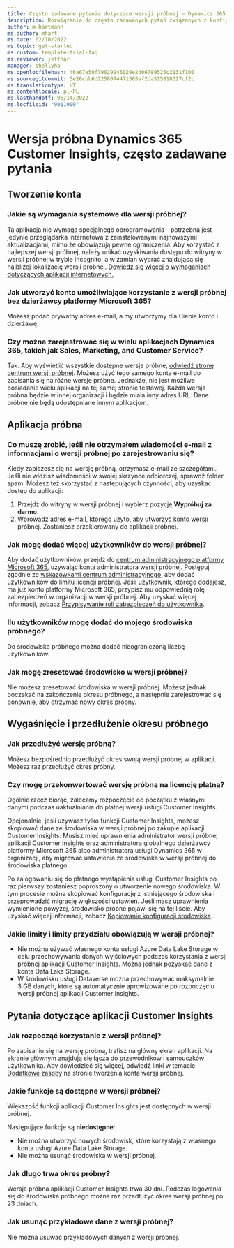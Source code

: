```yaml
---
title: Często zadawane pytania dotyczące wersji próbnej — Dynamics 365 Customer Insights
description: Rozwiązania do często zadawanych pytań związanych z konfiguracją wersji próbnej aplikacji Customer Insights i zarządzaniem nią. Dowiedz się, jak rozwiązywać problemy specyficzne dla platformy i aplikacji.
author: m-hartmann
ms.author: mhart
ms.date: 02/10/2022
ms.topic: get-started
ms.custom: template-trial-faq
ms.reviewer: jeffhar
manager: shellyha
ms.openlocfilehash: 46a67e58f79029246029e2d06789525c2131f100
ms.sourcegitcommit: 5e26cbb6d2258074471505af2da515818327cf2c
ms.translationtype: HT
ms.contentlocale: pl-PL
ms.lasthandoff: 06/14/2022
ms.locfileid: "9011900"
---
```

# <a name="dynamics-365-customer-insights-trial-faq"></a>Wersja próbna Dynamics 365 Customer Insights, często zadawane pytania

## <a name="sign-up"></a>Tworzenie konta

### <a name="what-are-the-system-requirements-for-the-trial"></a>Jakie są wymagania systemowe dla wersji próbnej?

Ta aplikacja nie wymaga specjalnego oprogramowania - potrzebna jest jedynie przeglądarka internetowa z zainstalowanymi najnowszymi aktualizacjami, mimo że obowiązują pewne ograniczenia. Aby korzystać z najlepszej wersji próbnej, należy unikać uzyskiwania dostępu do witryny w wersji próbnej w trybie incognito, a w zamian wybrać znajdującą się najbliżej lokalizację wersji próbnej. [Dowiedz się więcej o wymaganiach dotyczących aplikacji internetowych.](/power-platform/admin/web-application-requirements)

### <a name="how-do-i-sign-up-for-the-trial-without-a-microsoft-365-tenant"></a>Jak utworzyć konto umożliwiające korzystanie z wersji próbnej bez dzierżawcy platformy Microsoft 365?

Możesz podać prywatny adres e-mail, a my utworzymy dla Ciebie konto i dzierżawę.

### <a name="can-i-sign-up-for-multiple-dynamics-365-apps-such-as-sales-marketing-and-customer-service"></a>Czy można zarejestrować się w wielu aplikacjach Dynamics 365, takich jak Sales, Marketing, and Customer Service?

Tak. Aby wyświetlić wszystkie dostępne wersje próbne, [odwiedź stronę centrum wersji próbnej](https://dynamics.microsoft.com/dynamics-365-free-trial). Możesz użyć tego samego konta e-mail do zapisania się na różne wersje próbne. Jednakże, nie jest możliwe posiadanie wielu aplikacji na tej samej stronie testowej. Każda wersja próbna będzie w innej organizacji i będzie miała inny adres URL. Dane próbne nie będą udostępniane innym aplikacjom.

## <a name="trial-app"></a>Aplikacja próbna

### <a name="i-didnt-receive-the-trial-details-email-after-signing-up-what-should-i-do"></a>Co muszę zrobić, jeśli nie otrzymałem wiadomości e-mail z informacjami o wersji próbnej po zarejestrowaniu się?

Kiedy zapiszesz się na wersję próbną, otrzymasz e-mail ze szczegółami. Jeśli nie widzisz wiadomości w swojej skrzynce odbiorczej, sprawdź folder spam. Możesz też skorzystać z następujących czynności, aby uzyskać dostęp do aplikacji:

1. Przejdź do witryny w wersji próbnej i wybierz pozycję **Wypróbuj za darmo**.
1. Wprowadź adres e-mail, którego użyto, aby utworzyć konto wersji próbnej. Zostaniesz przekierowany do aplikacji próbnej.

### <a name="how-do-i-add-more-users-to-a-trial"></a>Jak mogę dodać więcej użytkowników do wersji próbnej?

Aby dodać użytkowników, przejdź do [centrum administracyjnego platformy Microsoft 365](https://admin.microsoft.com), używając konta administratora wersji próbnej. Postępuj zgodnie ze [wskazówkami centrum administracyjnego](/microsoft-365/admin/add-users/add-users), aby dodać użytkowników do limitu licencji próbnej. Jeśli użytkownik, którego dodajesz, ma już konto platformy Microsoft 365, przypisz mu odpowiednią rolę zabezpieczeń w organizacji w wersji próbnej. Aby uzyskać więcej informacji, zobacz [Przypisywanie roli zabezpieczeń do użytkownika](/power-platform/admin/create-users-assign-online-security-roles#assign-a-security-role-to-a-user).

### <a name="how-many-users-can-i-add-to-my-trial-environment"></a>Ilu użytkowników mogę dodać do mojego środowiska próbnego?

Do środowiska próbnego można dodać nieograniczoną liczbę użytkowników.

### <a name="how-do-i-reset-the-trial-environment"></a>Jak mogę zresetować środowisko w wersji próbnej?

Nie możesz zresetować środowiska w wersji próbnej. Możesz jednak poczekać na zakończenie okresu próbnego, a następnie zarejestrować się ponownie, aby otrzymać nowy okres próbny.

## <a name="trial-expiration-and-extension"></a>Wygaśnięcie i przedłużenie okresu próbnego

### <a name="how-do-i-extend-the-trial"></a>Jak przedłużyć wersję próbną?

Możesz bezpośrednio przedłużyć okres swoją wersji próbnej w aplikacji. Możesz raz przedłużyć okres próbny.

### <a name="can-i-convert-the-trial-to-a-paid-license"></a>Czy mogę przekonwertować wersję próbną na licencję płatną?

Ogólnie rzecz biorąc, zalecamy rozpoczęcie od początku z własnymi danymi podczas uaktualniania do płatnej wersji usługi Customer Insights. 

Opcjonalnie, jeśli używasz tylko funkcji Customer Insights, możesz skopiować dane ze środowiska w wersji próbnej po zakupie aplikacji Customer Insights. Musisz mieć uprawnienia administrator wersji próbnej aplikacji Customer Insights oraz administratora globalnego dzierżawcy platformy Microsoft 365 albo administratora usługi Dynamics 365 w organizacji, aby migrować ustawienia ze środowiska w wersji próbnej do środowiska płatnego.

Po zalogowaniu się do płatnego wystąpienia usługi Customer Insights po raz pierwszy zostaniesz poproszony o utworzenie nowego środowiska. W tym procesie można skopiować konfigurację z istniejącego środowiska i przeprowadzić migrację większości ustawień. Jeśli masz uprawnienia wymienione powyżej, środowisko próbne pojawi się na tej liście. Aby uzyskać więcej informacji, zobacz [Kopiowanie konfiguracji środowiska](create-environment.md#copy-the-environment-configuration).

### <a name="what-are-the-trial-limits-and-quotas"></a>Jakie limity i limity przydziału obowiązują w wersji próbnej?

- Nie można używać własnego konta usługi Azure Data Lake Storage w celu przechowywania danych wyjściowych podczas korzystania z wersji próbnej aplikacji Customer Insights. Można jednak pozyskać dane z konta Data Lake Storage.
- W środowisku usługi Dataverse można przechowywać maksymalnie 3 GB danych, które są automatycznie aprowizowane po rozpoczęciu wersji próbnej aplikacji Customer Insights.

## <a name="customer-insights-specific-questions"></a>Pytania dotyczące aplikacji Customer Insights

### <a name="how-do-i-start-using-the-trial"></a>Jak rozpocząć korzystanie z wersji próbnej?

Po zapisaniu się na wersję próbną, trafisz na główny ekran aplikacji. Na ekranie głównym znajdują się łącza do przewodników i samouczków użytkownika. Aby dowiedzieć się więcej, odwiedź linki w temacie [Dodatkowe zasoby](trial-signup.md#additional-resources) na stronie tworzenia konta wersji próbnej.

### <a name="what-features-are-available-in-the-trial"></a>Jakie funkcje są dostępne w wersji próbnej?

Większość funkcji aplikacji Customer Insights jest dostępnych w wersji próbnej.

Następujące funkcje są **niedostępne**:

- Nie można utworzyć nowych środowisk, które korzystają z własnego konta usługi Azure Data Lake Storage.
- Nie można usunąć środowiska w wersji próbnej.

### <a name="how-long-does-the-trial-last"></a>Jak długo trwa okres próbny?

Wersja próbna aplikacji Customer Insights trwa 30 dni. Podczas logowania się do środowiska próbnego można raz przedłużyć okres wersji próbnej po 23 dniach.

### <a name="how-do-i-remove-sample-data-from-the-trial"></a>Jak usunąć przykładowe dane z wersji próbnej?

Nie można usuwać przykładowych danych z wersji próbnej.
